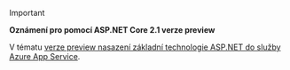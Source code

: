 > [!IMPORTANT]
> **Oznámení pro pomocí ASP.NET Core 2.1 verze preview**
>
> V tématu [verze preview nasazení základní technologie ASP.NET do služby Azure App Service](xref:host-and-deploy/azure-apps/index#deploy-aspnet-core-preview-release-to-azure-app-service).
